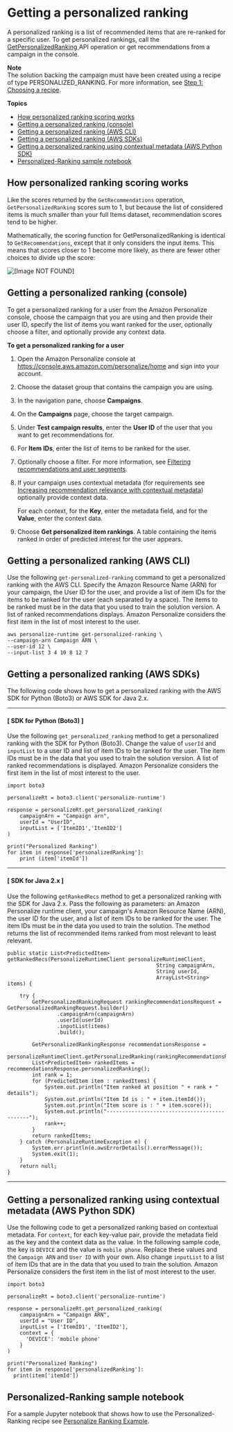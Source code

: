 # Getting a personalized ranking<a name="rankings"></a>

A personalized ranking is a list of recommended items that are re\-ranked for a specific user\. To get personalized rankings, call the [ GetPersonalizedRanking ](API_RS_GetPersonalizedRanking.md) API operation or get recommendations from a campaign in the console\.

**Note**  
The solution backing the campaign must have been created using a recipe of type PERSONALIZED\_RANKING\. For more information, see [Step 1: Choosing a recipe](working-with-predefined-recipes.md)\.

**Topics**
+ [How personalized ranking scoring works](#how-ranking-scoring-works)
+ [Getting a personalized ranking \(console\)](#get-ranking-recommendations-console)
+ [Getting a personalized ranking \(AWS CLI\)](#get-personalized-rankings-cli)
+ [Getting a personalized ranking \(AWS SDKs\)](#get-personalized-rankings-sdk)
+ [Getting a personalized ranking using contextual metadata \(AWS Python SDK\)](#personalized-ranking-contextual-metadata-example)
+ [Personalized\-Ranking sample notebook](#real-time-recommendations-personalized-ranking-example)

## How personalized ranking scoring works<a name="how-ranking-scoring-works"></a>

Like the scores returned by the `GetRecommendations` operation, `GetPersonalizedRanking` scores sum to 1, but because the list of considered items is much smaller than your full Items dataset, recommendation scores tend to be higher\.

Mathematically, the scoring function for GetPersonalizedRanking is identical to `GetRecommendations`, except that it only considers the input items\. This means that scores closer to 1 become more likely, as there are fewer other choices to divide up the score:

![\[Image NOT FOUND\]](http://docs.aws.amazon.com/personalize/latest/dg/images/get_personalized_ranking.png)

## Getting a personalized ranking \(console\)<a name="get-ranking-recommendations-console"></a>

To get a personalized ranking for a user from the Amazon Personalize console, choose the campaign that you are using and then provide their user ID, specify the list of items you want ranked for the user, optionally choose a filter, and optionally provide any context data\. 

**To get a personalized ranking for a user**

1. Open the Amazon Personalize console at [https://console\.aws\.amazon\.com/personalize/home](https://console.aws.amazon.com/personalize/home) and sign into your account\. 

1. Choose the dataset group that contains the campaign you are using\.

1. In the navigation pane, choose **Campaigns**\.

1. On the **Campaigns** page, choose the target campaign\.

1.  Under **Test campaign results**, enter the **User ID** of the user that you want to get recommendations for\. 

1. For **Item IDs**, enter the list of items to be ranked for the user\.

1. Optionally choose a filter\. For more information, see [Filtering recommendations and user segments](filter.md)\. 

1. If your campaign uses contextual metadata \(for requirements see [Increasing recommendation relevance with contextual metadata](getting-real-time-recommendations.md#contextual-metadata)\) optionally provide context data\. 

   For each context, for the **Key**, enter the metadata field, and for the **Value**, enter the context data\. 

1. Choose **Get personalized item rankings**\. A table containing the items ranked in order of predicted interest for the user appears\. 

## Getting a personalized ranking \(AWS CLI\)<a name="get-personalized-rankings-cli"></a>

 Use the following `get-personalized-ranking` command to get a personalized ranking with the AWS CLI\. Specify the Amazon Resource Name \(ARN\) for your campaign, the User ID for the user, and provide a list of item IDs for the items to be ranked for the user \(each separated by a space\)\. The items to be ranked must be in the data that you used to train the solution version\. A list of ranked recommendations displays\. Amazon Personalize considers the first item in the list of most interest to the user\. 

```
aws personalize-runtime get-personalized-ranking \
--campaign-arn Campaign ARN \
--user-id 12 \
--input-list 3 4 10 8 12 7
```

## Getting a personalized ranking \(AWS SDKs\)<a name="get-personalized-rankings-sdk"></a>

The following code shows how to get a personalized ranking with the AWS SDK for Python \(Boto3\) or AWS SDK for Java 2\.x\.

------
#### [ SDK for Python \(Boto3\) ]

Use the following `get_personalized_ranking` method to get a personalized ranking with the SDK for Python \(Boto3\)\. Change the value of `userId` and `inputList` to a user ID and list of item IDs to be ranked for the user\. The item IDs must be in the data that you used to train the solution version\. A list of ranked recommendations is displayed\. Amazon Personalize considers the first item in the list of most interest to the user\.

```
import boto3

personalizeRt = boto3.client('personalize-runtime')

response = personalizeRt.get_personalized_ranking(
    campaignArn = "Campaign arn",
    userId = "UserID",
    inputList = ['ItemID1','ItemID2']
)

print("Personalized Ranking")
for item in response['personalizedRanking']:
    print (item['itemId'])
```

------
#### [ SDK for Java 2\.x ]

Use the following `getRankedRecs` method to get a personalized ranking with the SDK for Java 2\.x\. Pass the following as parameters: an Amazon Personalize runtime client, your campaign's Amazon Resource Name \(ARN\), the user ID for the user, and a list of item IDs to be ranked for the user\. The item IDs must be in the data you used to train the solution\. The method returns the list of recommended items ranked from most relevant to least relevant\.

```
public static List<PredictedItem> getRankedRecs(PersonalizeRuntimeClient personalizeRuntimeClient,
                                                String campaignArn,
                                                String userId,
                                                ArrayList<String> items) {

    try {
        GetPersonalizedRankingRequest rankingRecommendationsRequest = GetPersonalizedRankingRequest.builder()
                .campaignArn(campaignArn)
                .userId(userId)
                .inputList(items)
                .build();
  
        GetPersonalizedRankingResponse recommendationsResponse =
                personalizeRuntimeClient.getPersonalizedRanking(rankingRecommendationsRequest);
        List<PredictedItem> rankedItems = recommendationsResponse.personalizedRanking();
        int rank = 1;
        for (PredictedItem item : rankedItems) {
            System.out.println("Item ranked at position " + rank + " details");
            System.out.println("Item Id is : " + item.itemId());
            System.out.println("Item score is : " + item.score());
            System.out.println("---------------------------------------------");
            rank++;
        }
        return rankedItems;
    } catch (PersonalizeRuntimeException e) {
        System.err.println(e.awsErrorDetails().errorMessage());
        System.exit(1);
    }
    return null;
}
```

------

## Getting a personalized ranking using contextual metadata \(AWS Python SDK\)<a name="personalized-ranking-contextual-metadata-example"></a>

Use the following code to get a personalized ranking based on contextual metadata\. For `context`, for each key\-value pair, provide the metadata field as the key and the context data as the value\. In the following sample code, the key is `DEVICE` and the value is `mobile phone`\. Replace these values and the `Campaign ARN` and `User ID` with your own\. Also change `inputList` to a list of item IDs that are in the data that you used to train the solution\. Amazon Personalize considers the first item in the list of most interest to the user\.

```
import boto3

personalizeRt = boto3.client('personalize-runtime')

response = personalizeRt.get_personalized_ranking(
    campaignArn = "Campaign ARN",
    userId = "User ID",
    inputList = ['ItemID1', 'ItemID2'],
    context = {
      'DEVICE': 'mobile phone'
    }
)

print("Personalized Ranking")
for item in response['personalizedRanking']:
  print(item['itemId'])
```

## Personalized\-Ranking sample notebook<a name="real-time-recommendations-personalized-ranking-example"></a>

 For a sample Jupyter notebook that shows how to use the Personalized\-Ranking recipe see [Personalize Ranking Example](https://github.com/aws-samples/amazon-personalize-samples/blob/master/next_steps/core_use_cases/personalized_ranking/personalize_ranking_example.ipynb)\. 